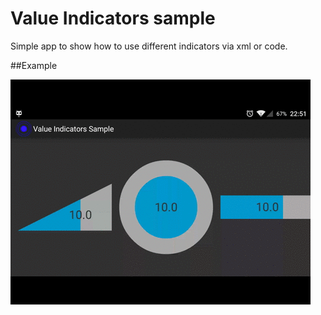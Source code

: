 Value Indicators sample
=============================

Simple app to show how to use different indicators via xml or code.

##Example

<img src="../gif/all.gif">